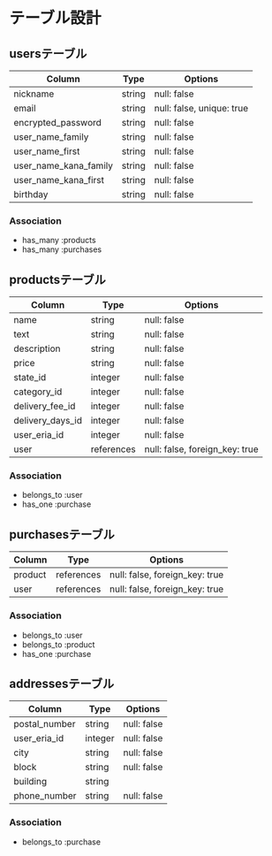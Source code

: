 # テーブル設計

## usersテーブル

| Column                | Type   | Options                   |
| --------------------- | ------ | ------------------------- |
| nickname              | string | null: false               |
| email                 | string | null: false, unique: true |
| encrypted_password    | string | null: false               |
| user_name_family      | string | null: false               |
| user_name_first       | string | null: false               |
| user_name_kana_family | string | null: false               |
| user_name_kana_first  | string | null: false               |
| birthday              | string | null: false               |

### Association

- has_many :products
- has_many :purchases

## productsテーブル

| Column           | Type       | Options                        |
| ---------------- | ---------- | ------------------------------ |
| name             | string     | null: false                    |
| text             | string     | null: false                    |
| description      | string     | null: false                    |
| price            | string     | null: false                    |
| state_id         | integer    | null: false                    |
| category_id      | integer    | null: false                    |
| delivery_fee_id  | integer    | null: false                    |
| delivery_days_id | integer    | null: false                    |
| user_eria_id     | integer    | null: false                    |
| user             | references | null: false, foreign_key: true |

### Association

- belongs_to :user
- has_one    :purchase


## purchasesテーブル

| Column  | Type       | Options                        |
| ------- | ---------- | ------------------------------ |
| product | references | null: false, foreign_key: true |
| user    | references | null: false, foreign_key: true |

### Association

- belongs_to :user
- belongs_to :product
- has_one    :purchase

## addressesテーブル


| Column        | Type    | Options     |
| ------------- | ------- | ----------- |
| postal_number | string  | null: false |
| user_eria_id   | integer | null: false |
| city          | string  | null: false |
| block         | string  | null: false |
| building      | string  |             |
| phone_number  | string  | null: false |

### Association

- belongs_to :purchase